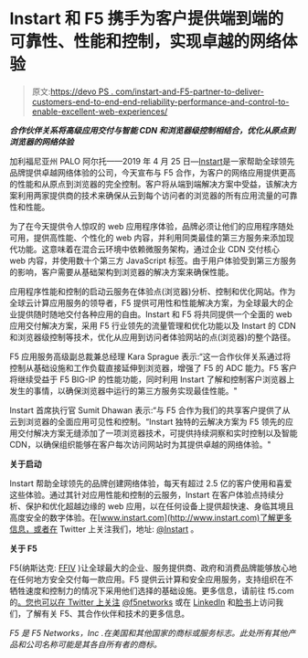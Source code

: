 # Instart 和 F5 携手为客户提供端到端的可靠性、性能和控制，实现卓越的网络体验

> 原文:[https://devo PS . com/instart-and-F5-partner-to-deliver-customers-end-to-end-end-reliability-performance-and-control-to-enable-excellent-web-experiences/](https://devops.com/instart-and-f5-partner-to-deliver-customers-end-to-end-reliability-performance-and-control-to-enable-exceptional-web-experiences/)

***合作伙伴关系将高级应用交付与智能 CDN 和浏览器级控制相结合，优化从原点到浏览器的网络体验***

加利福尼亚州 PALO 阿尔托——2019 年 4 月 25 日—[Instart](http://instart.com)是一家帮助全球领先品牌提供卓越网络体验的公司，今天宣布与 F5 合作，为客户的网络应用提供更高的性能和从原点到浏览器的完全控制。客户将从端到端解决方案中受益，该解决方案利用两家提供商的技术来确保从云到每个访问者的浏览器的所有应用流量的可靠性和性能。

为了在今天提供令人惊叹的 web 应用程序体验，品牌必须让他们的应用程序随处可用，提供高性能、个性化的 web 内容，并利用同类最佳的第三方服务来添加现代功能。这意味着在混合云环境中依赖微服务架构，通过企业 CDN 交付核心 web 内容，并使用数十个第三方 JavaScript 标签。由于用户体验受到第三方服务的影响，客户需要从基础架构到浏览器的解决方案来确保性能。

应用程序性能和控制的启动云服务在体验点(浏览器)分析、控制和优化网站。作为全球云计算应用服务的领导者，F5 提供可用性和性能解决方案，为全球最大的企业提供随时随地交付各种应用的自由。Instart 和 F5 将共同提供一个全面的 web 应用交付解决方案，采用 F5 行业领先的流量管理和优化功能以及 Instart 的 CDN 和浏览器级控制等技术，优化从应用到访问者体验网站的点(浏览器)的整个路径。

F5 应用服务高级副总裁兼总经理 Kara Sprague 表示:“这一合作伙伴关系通过将控制从基础设施和工作负载直接延伸到浏览器，增强了 F5 的 ADC 能力。F5 客户将继续受益于 F5 BIG-IP 的性能功能，同时利用 Instart 了解和控制客户浏览器上发生的事情，以确保浏览器中运行的第三方服务实现最佳性能。"

Instart 首席执行官 Sumit Dhawan 表示:“与 F5 合作为我们的共享客户提供了从云到浏览器的全面应用可见性和控制。“Instart 独特的云解决方案为 F5 领先的应用交付解决方案无缝添加了一项浏览器技术，可提供持续洞察和实时控制以及智能 CDN，以确保组织能够在客户每次访问网站时为其提供卓越的网络体验。"

**关于启动**

Instart 帮助全球领先的品牌创建网络体验，每天有超过 2.5 亿的客户使用和喜爱这些体验。通过其针对应用性能和控制的云服务，Instart 在客户体验点持续分析、保护和优化超越边缘的 web 应用，以在任何设备上提供超快速、身临其境且高度安全的数字体验。在[www.instart.com](http://www.instart.com)了解更多信息，或者在 Twitter 上关注我们，地址: [@Instart](https://twitter.com/instart) 。

**关于 F5**

F5(纳斯达克: [FFIV](https://www.nasdaq.com/symbol/ffiv) )让全球最大的企业、服务提供商、政府和消费品牌能够放心地在任何地方安全交付每一款应用。F5 提供云计算和安全应用服务，支持组织在不牺牲速度和控制力的情况下采用他们选择的基础设施。更多信息，请前往 f5.com 的[。您也可以在 Twitter 上关注](https://www.f5.com/) [@f5networks](https://twitter.com/F5Networks) 或在 [LinkedIn](https://www.linkedin.com/company/f5-networks) 和[脸书](https://www.facebook.com/f5networksinc)上访问我们，了解有关 F5、其合作伙伴和技术的更多信息。

*F5 是 F5 Networks，Inc .在美国和其他国家的商标或服务标志。此处所有其他产品和公司名称可能是其各自所有者的商标。*